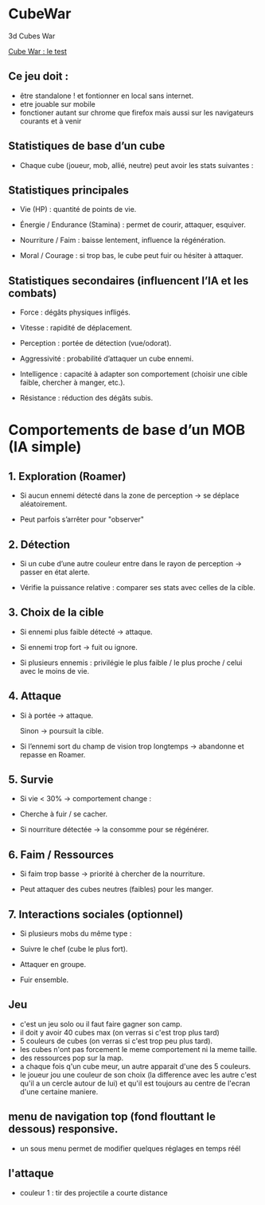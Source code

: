 # CubeWar

3d Cubes War

[Cube War : le test](https://patobeur.github.io/CubeWar/)

## Ce jeu doit :

-  être standalone ! et fontionner en local sans internet.
-  etre jouable sur mobile
-  fonctioner autant sur chrome que firefox mais aussi sur les navigateurs courants et à venir

## Statistiques de base d’un cube

-  Chaque cube (joueur, mob, allié, neutre) peut avoir les stats suivantes :

## Statistiques principales

-  Vie (HP) : quantité de points de vie.

-  Énergie / Endurance (Stamina) : permet de courir, attaquer, esquiver.

-  Nourriture / Faim : baisse lentement, influence la régénération.

-  Moral / Courage : si trop bas, le cube peut fuir ou hésiter à attaquer.

## Statistiques secondaires (influencent l’IA et les combats)

-  Force : dégâts physiques infligés.

-  Vitesse : rapidité de déplacement.

-  Perception : portée de détection (vue/odorat).

-  Aggressivité : probabilité d’attaquer un cube ennemi.

-  Intelligence : capacité à adapter son comportement (choisir une cible faible, chercher à manger, etc.).

-  Résistance : réduction des dégâts subis.

# Comportements de base d’un MOB (IA simple)

## 1. Exploration (Roamer)

-  Si aucun ennemi détecté dans la zone de perception → se déplace aléatoirement.

-  Peut parfois s’arrêter pour "observer"

## 2. Détection

-  Si un cube d’une autre couleur entre dans le rayon de perception → passer en état alerte.

-  Vérifie la puissance relative : comparer ses stats avec celles de la cible.

## 3. Choix de la cible

-  Si ennemi plus faible détecté → attaque.

-  Si ennemi trop fort → fuit ou ignore.

-  Si plusieurs ennemis : privilégie le plus faible / le plus proche / celui avec le moins de vie.

## 4. Attaque

-  Si à portée → attaque.

   Sinon → poursuit la cible.

-  Si l’ennemi sort du champ de vision trop longtemps → abandonne et repasse en Roamer.

## 5. Survie

-  Si vie < 30% → comportement change :

-  Cherche à fuir / se cacher.

-  Si nourriture détectée → la consomme pour se régénérer.

## 6. Faim / Ressources

-  Si faim trop basse → priorité à chercher de la nourriture.

-  Peut attaquer des cubes neutres (faibles) pour les manger.

## 7. Interactions sociales (optionnel)

-  Si plusieurs mobs du même type :

-  Suivre le chef (cube le plus fort).

-  Attaquer en groupe.

-  Fuir ensemble.

## Jeu

-  c'est un jeu solo ou il faut faire gagner son camp.
-  il doit y avoir 40 cubes max (on verras si c'est trop plus tard)
-  5 couleurs de cubes (on verras si c'est trop peu plus tard).
-  les cubes n'ont pas forcement le meme comportement ni la meme taille.
-  des ressources pop sur la map.
-  a chaque fois q'un cube meur, un autre apparait d'une des 5 couleurs.
-  le joueur jou une couleur de son choix (la difference avec les autre c'est qu'il a un cercle autour de lui) et qu'il est toujours au centre de l'ecran d'une certaine maniere.

## menu de navigation top (fond flouttant le dessous) responsive.

-  un sous menu permet de modifier quelques réglages en temps réél

## l'attaque

-  couleur 1 : tir des projectile a courte distance
